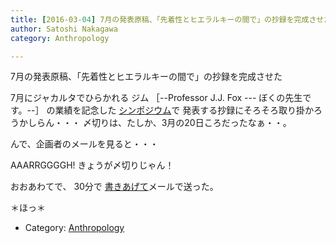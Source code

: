 ```yaml
---
title: [2016-03-04] 7月の発表原稿、「先着性とヒエラルキーの間で」の抄録を完成させた
author: Satoshi Nakagawa
category: Anthropology

---
```


7月の発表原稿、「先着性とヒエラルキーの間で」の抄録を完成させた

 7月にジャカルタでひらかれる
ジム
［--Professor J.J. Fox --- ぼくの先生です。--］
の業績を記念した
[シンポジウム](http://simposiumjai.ui.ac.id/pre-symposium/)で
発表する抄録にそろそろ取り掛かろうかしらん・・・
〆切りは、たしか、3月の20日ころだったなぁ・・。

 んで、企画者のメールを見ると・・・

 AAARRGGGGH! きょうが〆切りじゃん！

 おおあわてで、
30分で
[書きあげて](/~satoshi/anthrop/works/paper-2/between.html)メールで送った。

 ＊ほっ＊

- Category: [Anthropology](https://merapano.github.io/categories.html#Anthropology)

